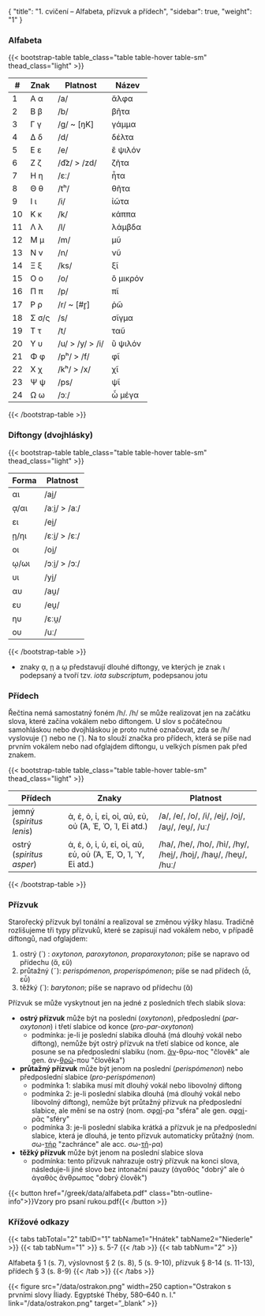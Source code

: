 {
"title": "1. cvičení – Alfabeta, přízvuk a přídech",
    "sidebar": true,
    "weight": "1"
}

### Alfabeta

{{< bootstrap-table table_class="table table-hover table-sm" thead_class="light" >}}

| #   | Znak  | Platnost        | Název    |
| --- | ----- | --------------- | -------- |
| 1   | Α α   | /a/             | ἄλφα     |
| 2   | Β β   | /b/             | βῆτα     |
| 3   | Γ γ   | /g/ ~ [ŋK]      | γάμμα    |
| 4   | Δ δ   | /d/             | δέλτα    |
| 5   | Ε ε   | /e/             | ἒ ψιλόν  |
| 6   | Ζ ζ   | /d͡z/ > /zd/    | ζῆτα     |
| 7   | Η η   | /ɛː/            | ἦτα      |
| 8   | Θ θ   | /tʰ/            | θῆτα     |
| 9   | Ι ι   | /i/             | ἰῶτα     |
| 10  | Κ κ   | /k/             | κάππα    |
| 11  | Λ λ   | /l/             | λάμβδα   |
| 12  | Μ μ   | /m/             | μῦ       |
| 13  | Ν ν   | /n/             | νῦ       |
| 14  | Ξ ξ   | /ks/            | ξῖ       |
| 15  | Ο ο   | /o/             | ὂ μικρόν |
| 16  | Π π   | /p/             | πῖ       |
| 17  | Ρ ρ   | /r/ ~ [#r̥]     | ῥῶ       |
| 18  | Σ σ/ς | /s/             | σῖγμα    |
| 19  | Τ τ   | /t/             | ταῦ      |
| 20  | Υ υ   | /u/ > /y/ > /i/ | ὒ ψιλόν  |
| 21  | Φ φ   | /pʰ/ > /f/      | φῖ       |
| 22  | Χ χ   | /kʰ/ > /x/      | χῖ       |
| 23  | Ψ ψ   | /ps/            | ψῖ       |
| 24  | Ω ω   | /ɔː/            | ὦ μέγα   |

{{< /bootstrap-table >}}

### Diftongy (dvojhlásky)

{{< bootstrap-table table_class="table table-hover table-sm" thead_class="light" >}}

| Forma | Platnost      |
| ----- | ------------- |
| αι    | /ai̯/         |
| ᾳ/αι  | /aːi̯/ > /aː/ |
| ει    | /ei̯/         |
| ῃ/ηι  | /ɛːi̯/ > /ɛː/ |
| οι    | /oi̯/         |
| ῳ/ωι  | /ɔːi̯/ > /ɔː/ |
| υι    | /yi̯/         |
| αυ    | /au̯/         |
| ευ    | /eu̯/         |
| ηυ    | /ɛːu̯/        |
| ου    | /uː/          |

{{< /bootstrap-table >}}

- znaky ᾳ, ῃ a ῳ představují dlouhé diftongy, ve kterých je znak ι podepsaný a tvoří tzv. *iota subscriptum*, podepsanou jotu

### Přídech

Řečtina nemá samostatný foném /h/. /h/ se může realizovat jen na začátku slova, které začína vokálem nebo diftongem. U slov s počátečnou samohláskou nebo dvojhláskou je proto nutné označovat, zda se /h/ vyslovuje (῾) nebo ne (᾿). Na to slouží značka pro přídech, která se píše nad prvním vokálem nebo nad ofglajdem diftongu, u velkých písmen pak před znakem. 

{{< bootstrap-table table_class="table table-hover table-sm" thead_class="light" >}}

| Přídech                  | Znaky                                                      | Platnost                                                            |
| ------------------------ | ---------------------------------------------------------- | ------------------------------------------------------------------- |
| jemný (*spiritus lenis*) | ἀ, ἐ, ὀ, ἰ, εἰ, οἰ, αὐ, εὐ, οὐ (Ἀ, Ἐ, Ὀ, Ἰ, Εἰ atd.)       | /a/, /e/, /o/, /i/, /ei̯/, /oi̯/, /au̯/, /eu̯/, /uː/                |
| ostrý (*spiritus asper*) | ἁ, ἑ, ὁ, ἱ, ὑ, εἱ, οἱ, αὑ, εὑ, οὑ (Ἁ, Ἑ, Ὁ, Ἱ, Ὑ, Εἱ atd.) | /ha/, /he/, /ho/, /hi/, /hy/, /hei̯/, /hoi̯/, /hau̯/, /heu̯/, /huː/ |

{{< /bootstrap-table >}}

### Přízvuk

Starořecký přízvuk byl tonální a realizoval se změnou výšky hlasu. Tradičně rozlišujeme tři typy přízvuků, které se zapisují nad vokálem nebo, v případě diftongů, nad ofglajdem: 

1. ostrý (´) : *oxytonon, paroxytonon, proparoxytonon*; píše se napravo od přídechu (ἄ, εὔ)
2. průtažný (˜): *perispómenon, properispómenon*; píše se nad přídech (ἆ, εὖ)
3. těžký (`): *barytonon*; píše se napravo od přídechu (ἃ)

Přízvuk se může vyskytnout jen na jedné z posledních třech slabik slova:

- **ostrý přízvuk** může být na poslední (*oxytonon*), předposlední (*par-oxytonon*) i třetí slabice od konce (*pro-par-oxytonon*)
  - podmínka: je-li je poslední slabika dlouhá (má dlouhý vokál nebo diftong), nemůže být ostrý přízvuk na třetí slabice od konce, ale posune se na předposlední slabiku (nom. <u>ἄν</u>-θρω-πος "člověk" ale gen. ἀν-<u>θρώ</u>-που "člověka")
- **průtažný přízvuk** může být jenom na poslední (*perispómenon*) nebo předposlední slabice (*pro-perispómenon*)
  - podmínka 1: slabika musí mít dlouhý vokál nebo libovolný diftong
  - podmínka 2: je-li poslední slabika dlouhá (má dlouhý vokál nebo libovolný diftong), nemůže být průtažný přízvuk na předposlední slabice, ale mění se na ostrý (nom. σφ<u>αῖ</u>-ρα "sféra" ale gen. σφ<u>αί</u>-ρᾱς "sféry"
  - podmínka 3: je-li poslední slabika krátká a přízvuk je na předposlední slabice, která je dlouhá, je tento přízvuk automaticky průtažný (nom. σω-<u>τήρ</u> "zachránce" ale acc. σω-<u>τῆ</u>-ρα)
- **těžký přízvuk** může být jenom na poslední slabice slova
  - podmínka: tento přízvuk nahrazuje ostrý přízvuk na konci slova, následuje-li jiné slovo bez intonační pauzy (ἀγαθός "dobrý" ale ὁ ἀγαθὸς ἄνθρωπος "dobrý člověk")

{{< button href="/greek/data/alfabeta.pdf" class="btn-outline-info">}}Vzory pro psaní rukou.pdf{{< /button >}}

### Křížové odkazy

{{< tabs tabTotal="2" tabID="1" tabName1="Hnátek" tabName2="Niederle" >}}
{{< tab tabNum="1" >}}
s. 5-7 
{{< /tab >}}
{{< tab tabNum="2" >}}

Alfabeta § 1 (s. 7), výslovnost § 2 (s. 8), 5 (s. 9-10), přízvuk § 8-14 (s. 11-13), přídech § 3 (s. 8-9)
{{< /tab >}}
{{< /tabs >}}

{{< figure src="/data/ostrakon.png" width=250 caption="Ostrakon s prvními slovy Íliady. Egyptské Théby, 580–640 n. l." link="/data/ostrakon.png" target=”_blank” >}}
